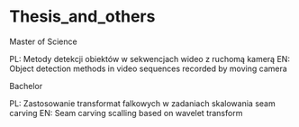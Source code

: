 # Thesis_and_others

Master of Science

PL: Metody detekcji obiektów w sekwencjach wideo z ruchomą kamerą
EN: Object detection methods in video sequences recorded by moving camera

Bachelor

PL: Zastosowanie transformat falkowych w zadaniach skalowania seam carving
EN: Seam carving scalling based on wavelet transform
